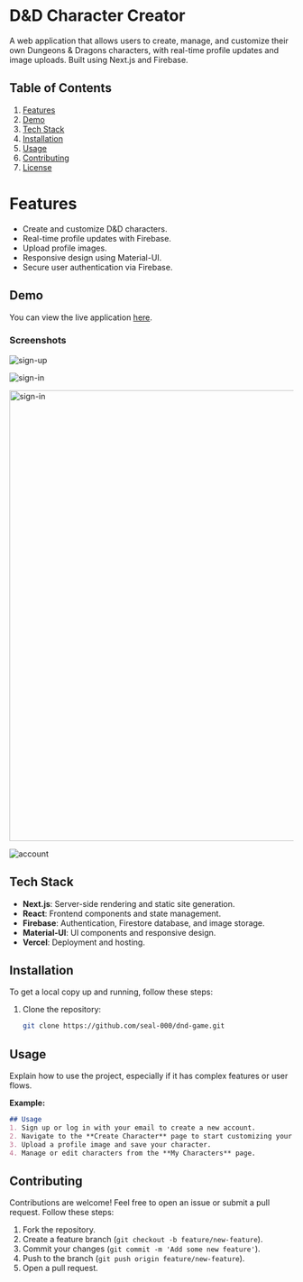 # D&D Character Creator

A web application that allows users to create, manage, and customize their own Dungeons & Dragons characters, with real-time profile updates and image uploads. Built using Next.js and Firebase.

## Table of Contents
1. [Features](#features)
2. [Demo](#demo)
3. [Tech Stack](#tech-stack)
4. [Installation](#installation)
5. [Usage](#usage)
6. [Contributing](#contributing)
7. [License](#license)

# Features
- Create and customize D&D characters.
- Real-time profile updates with Firebase.
- Upload profile images.
- Responsive design using Material-UI.
- Secure user authentication via Firebase.

## Demo
You can view the live application [here](https://dnd-game-blush.vercel.app/sign-up).

### Screenshots

![sign-up](https://github.com/user-attachments/assets/2925eccd-c0b6-49ba-88e6-3aaa027cd228)

![sign-in](https://github.com/user-attachments/assets/ac22fd44-28c0-4f22-b3ff-ab53ec3431d7)

<img src="https://github.com/user-attachments/assets/5bde89b2-e94f-4b1e-adfa-c4229175a4a2" alt="sign-in" width="800"/>

![account](https://github.com/user-attachments/assets/8e9226a5-1a4d-404c-87f8-2e84d6b6144b)

## Tech Stack
- **Next.js**: Server-side rendering and static site generation.
- **React**: Frontend components and state management.
- **Firebase**: Authentication, Firestore database, and image storage.
- **Material-UI**: UI components and responsive design.
- **Vercel**: Deployment and hosting.

## Installation
To get a local copy up and running, follow these steps:

1. Clone the repository:
   ```bash
   git clone https://github.com/seal-000/dnd-game.git 


## **Usage**
Explain how to use the project, especially if it has complex features or user flows.

**Example:**
```markdown
## Usage
1. Sign up or log in with your email to create a new account.
2. Navigate to the **Create Character** page to start customizing your character.
3. Upload a profile image and save your character.
4. Manage or edit characters from the **My Characters** page.

```


## Contributing
Contributions are welcome! Feel free to open an issue or submit a pull request. Follow these steps:

1. Fork the repository.
2. Create a feature branch (`git checkout -b feature/new-feature`).
3. Commit your changes (`git commit -m 'Add some new feature'`).
4. Push to the branch (`git push origin feature/new-feature`).
5. Open a pull request.





